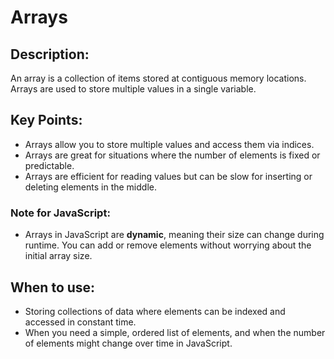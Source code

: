 # Arrays

## Description:
An array is a collection of items stored at contiguous memory locations. Arrays are used to store multiple values in a single variable.

## Key Points:
- Arrays allow you to store multiple values and access them via indices.
- Arrays are great for situations where the number of elements is fixed or predictable.
- Arrays are efficient for reading values but can be slow for inserting or deleting elements in the middle.

### Note for JavaScript:
- Arrays in JavaScript are **dynamic**, meaning their size can change during runtime. You can add or remove elements without worrying about the initial array size.

## When to use:
- Storing collections of data where elements can be indexed and accessed in constant time.
- When you need a simple, ordered list of elements, and when the number of elements might change over time in JavaScript.
